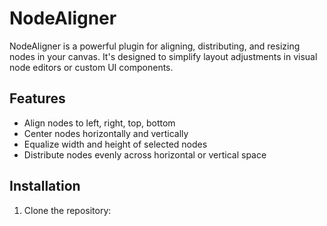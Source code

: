 # NodeAligner

NodeAligner is a powerful plugin for aligning, distributing, and resizing nodes in your canvas. It's designed to simplify layout adjustments in visual node editors or custom UI components.

## Features
- Align nodes to left, right, top, bottom
- Center nodes horizontally and vertically
- Equalize width and height of selected nodes
- Distribute nodes evenly across horizontal or vertical space

## Installation
1. Clone the repository:
